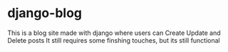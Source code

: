 # django-blog
This is a blog site made with django where users can Create Update and Delete posts
It still requires some finshing touches, but its still functional
